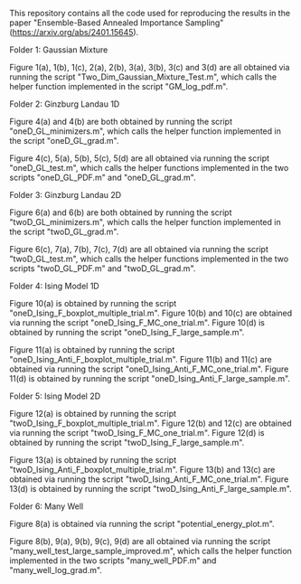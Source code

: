 This repository contains all the code used for reproducing the results in the paper "Ensemble-Based Annealed Importance Sampling" (https://arxiv.org/abs/2401.15645).

Folder 1: Gaussian Mixture

Figure 1(a), 1(b), 1(c), 2(a), 2(b), 3(a), 3(b), 3(c) and 3(d) are all obtained via running the script "Two_Dim_Gaussian_Mixture_Test.m", which calls the helper function implemented in the script "GM_log_pdf.m".

Folder 2: Ginzburg Landau 1D

Figure 4(a) and 4(b) are both obtained by running the script "oneD_GL_minimizers.m",  which calls the helper function implemented in the script "oneD_GL_grad.m".

Figure 4(c), 5(a), 5(b), 5(c), 5(d) are all obtained via running the script "oneD_GL_test.m", which calls the helper functions implemented in the two scripts "oneD_GL_PDF.m" and "oneD_GL_grad.m".

Folder 3: Ginzburg Landau 2D

Figure 6(a) and 6(b) are both obtained by running the script "twoD_GL_minimizers.m",  which calls the helper function implemented in the script "twoD_GL_grad.m".

Figure 6(c), 7(a), 7(b), 7(c), 7(d) are all obtained via running the script "twoD_GL_test.m", which calls the helper functions implemented in the two scripts "twoD_GL_PDF.m" and "twoD_GL_grad.m".

Folder 4: Ising Model 1D

Figure 10(a) is obtained by running the script "oneD_Ising_F_boxplot_multiple_trial.m". Figure 10(b) and 10(c) are obtained via running the script "oneD_Ising_F_MC_one_trial.m". Figure 10(d) is obtained by running the script "oneD_Ising_F_large_sample.m".

Figure 11(a) is obtained by running the script "oneD_Ising_Anti_F_boxplot_multiple_trial.m". Figure 11(b) and 11(c) are obtained via running the script "oneD_Ising_Anti_F_MC_one_trial.m". Figure 11(d) is obtained by running the script "oneD_Ising_Anti_F_large_sample.m".

Folder 5: Ising Model 2D

Figure 12(a) is obtained by running the script "twoD_Ising_F_boxplot_multiple_trial.m". Figure 12(b) and 12(c) are obtained via running the script "twoD_Ising_F_MC_one_trial.m". Figure 12(d) is obtained by running the script "twoD_Ising_F_large_sample.m".

Figure 13(a) is obtained by running the script "twoD_Ising_Anti_F_boxplot_multiple_trial.m". Figure 13(b) and 13(c) are obtained via running the script "twoD_Ising_Anti_F_MC_one_trial.m". Figure 13(d) is obtained by running the script "twoD_Ising_Anti_F_large_sample.m".

Folder 6: Many Well

Figure 8(a) is obtained via running the script "potential_energy_plot.m".

Figure 8(b), 9(a), 9(b), 9(c), 9(d) are all obtained via running the script "many_well_test_large_sample_improved.m", which calls the helper function implemented in the two scripts "many_well_PDF.m" and "many_well_log_grad.m".
